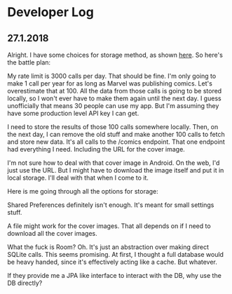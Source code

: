 # Developer Log

## 27.1.2018
Alright. I have some choices for storage method, as shown 
[here](https://developer.android.com/training/data-storage/index.html). So here's the battle plan:

My rate limit is 3000 calls per day. That should be fine. I'm only going to make 1 call per year for
as long as Marvel was publishing comics. Let's overestimate that at 100. All the data from those
calls is going to be stored locally, so I won't ever have to make them again until the next day.
I guess unofficially that means 30 people can use my app. But I'm assuming they have some production
level API key I can get.

I need to store the results of those 100 calls somewhere locally. Then, on the next day, I can
remove the old stuff and make another 100 calls to fetch and store new data. It's all calls to the
/comics endpoint. That one endpoint had everything I need. Including the URL for the cover image.

I'm not sure how to deal with that cover image in Android. On the web, I'd just use the URL. But I
might have to download the image itself and put it in local storage. I'll deal with that when I come
to it.

Here is me going through all the options for storage:

Shared Preferences definitely isn't enough. It's meant for small settings stuff.

A file might work for the cover images. That all depends on if I need to download all the cover
images.

What the fuck is Room? Oh. It's just an abstraction over making direct SQLite calls. This seems
promising. At first, I thought a full database would be heavy handed, since it's effectively acting
like a cache. But whatever.

If they provide me a JPA like interface to interact with the DB, why use the DB directly?
